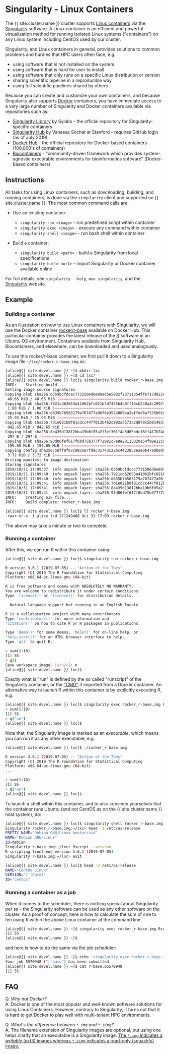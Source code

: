# Singularity - Linux Containers

<!---
<div class="alert alert-warning" role="alert" style="margin-top: 3ex">
2019-06-12: Singularity 3.2.1 is now available. We will update the below instructions, which were based on Singularity 2.6.1, as soon as we can.
</div>
--->

The {{ site.cluster.name }} cluster supports [Linux containers] via the [Singularity] software.  A Linux container is an efficient and powerful virtualization method for running isolated Linux systems ("containers") on any Linux system including CentOS used by our cluster.

Singularity, and Linux containers in general, provides solutions to common problems and hurdles that HPC users often face, e.g.

* using software that is not installed on the system
* using software that is hard for user to install
* using software that only runs on a specific Linux distribution or version
* sharing scientific pipeline in a reproducible way
* using full scientific pipelines shared by others

Because you can create and customize your own containers, and because Singularity also supports [Docker] containers, you have immediate access to a very large number of Singularity and Docker containers available via repositories such as:

* [Singularity Library](https://cloud.sylabs.io/library) by Sylabs - the official repository for Singularity-specific containers
* [Singularity Hub](https://singularity-hub.org/) by Vanessa Sochat at Stanford - requires GitHub login (as of July 2019)
* [Docker Hub](https://hub.docker.com/explore/) - the official repository for Docker-based containers (100,000's of containers)
* [Biocontainers](https://biocontainers.pro/) - "community-driven framework which provides system-agnostic executable environments for bioinformatics software" (Docker-based containers)



## Instructions

All tasks for using Linux containers, such as downloading, building, and running containers, is done via the `singularity` client and supported on {{ site.cluster.name }}.  The most common command calls are:

* Use an existing container:
  - `singularity run <image>` - run predefined script within container
  - `singularity exec <image>` - execute any command within container
  - `singularity shell <image>` - run bash shell within container

* Build a container:
  - `singularity build <path>` - build a Singularity from local specifications
  - `singularity build <url>`  - import Singularity or Docker container available online

For full details, see `singularity --help`, `man singularity`, and the [Singularity] website.


## Example

### Building a container

As an illustration on how to use Linux containers with Singularity, we will use the Docker container [rocker/r-base] available on Docker Hub.  This particular container provides the latest release of the [R] software in an Ubuntu OS environment.  Containers available from Singularity Hub, Biocontainers, and elsewhere, can be downloaded and used analogously.

To use this rocker/r-base container, we first pull it down to a Singularity image file `~/lxc/rocker_r-base.img` as:

```sh
[alice@{{ site.devel.name }} ~]$ mkdir lxc
[alice@{{ site.devel.name }} ~]$ cd lxc/
[alice@{{ site.devel.name }} lxc]$ singularity build rocker_r-base.img docker://rocker/r-base
INFO:    Starting build...
Getting image source signatures
Copying blob sha256:6359bcfdcac7731506d8e89a85e5882f23711354ffe717d8228087cfd6a31fc3
 48.65 MiB / 48.65 MiB [====================================================] 2s
Copying blob sha256:7921cd62653e41062bfc021b7d7475b4a8ff16cb249a4c29974d0d010635d591
 1.80 KiB / 1.80 KiB [======================================================] 0s
Copying blob sha256:d835b7b583179a707477a96f6e35248894a2effed6af535b01e88e24f051a273
 25.93 MiB / 25.93 MiB [====================================================] 1s
Copying blob sha256:7d1e021b0f81cdcc447f012b462c892a3573a2d879c5b01493367d089cf60782
 842.65 KiB / 842.65 KiB [==================================================] 0s
Copying blob sha256:8e435d138f2bba19b6f85a2f3ef301f4a5d65bdc16ff417b746f9e926e738741
 297 B / 297 B [============================================================] 0s
Copying blob sha256:93d86fef617f6bd75b377f72981c7e8e28113020154f98e121942de5f828d591
 199.05 MiB / 199.05 MiB [==================================================] 7s
Copying config sha256:58ff9f07c993587fd9c31743c22bc4422852eae0b47a8b0d9b5e10e966f8db0d
 3.72 KiB / 3.72 KiB [======================================================] 0s
Writing manifest to image destination
Storing signatures
2019/10/31 17:09:37  info unpack layer: sha256:6359bcfdcac7731506d8e89a85e5882f23711354ffe717d8228087cfd6a31fc3
2019/10/31 17:09:40  info unpack layer: sha256:7921cd62653e41062bfc021b7d7475b4a8ff16cb249a4c29974d0d010635d591
2019/10/31 17:09:40  info unpack layer: sha256:d835b7b583179a707477a96f6e35248894a2effed6af535b01e88e24f051a273
2019/10/31 17:09:41  info unpack layer: sha256:7d1e021b0f81cdcc447f012b462c892a3573a2d879c5b01493367d089cf60782
2019/10/31 17:09:41  info unpack layer: sha256:8e435d138f2bba19b6f85a2f3ef301f4a5d65bdc16ff417b746f9e926e738741
2019/10/31 17:09:41  info unpack layer: sha256:93d86fef617f6bd75b377f72981c7e8e28113020154f98e121942de5f828d591
INFO:    Creating SIF file...
INFO:    Build complete: rocker_r-base.img

[alice@{{ site.devel.name }} lxc]$ ll rocker_r-base.img
-rwxr-xr-x. 1 alice lsd 271249408 Oct 31 17:09 rocker_r-base.img
```

The above may take a minute or two to complete.


### Running a container

After this, we can run R within this container using:
```sh
[alice@{{ site.devel.name }} lxc]$ singularity run rocker_r-base.img

R version 3.6.1 (2019-07-05) -- "Action of the Toes"
Copyright (C) 2019 The R Foundation for Statistical Computing
Platform: x86_64-pc-linux-gnu (64-bit)

R is free software and comes with ABSOLUTELY NO WARRANTY.
You are welcome to redistribute it under certain conditions.
Type 'license()' or 'licence()' for distribution details.

  Natural language support but running in an English locale

R is a collaborative project with many contributors.
Type 'contributors()' for more information and
'citation()' on how to cite R or R packages in publications.

Type 'demo()' for some demos, 'help()' for on-line help, or
'help.start()' for an HTML browser interface to help.
Type 'q()' to quit R.

> sum(1:10)
[1] 55
> q()
Save workspace image? [y/n/c]: n
[alice@{{ site.devel.name }} lxc]$ 
```

Exactly what is "run" is defined by the so called "runscript" of the Singularity container, or the ["CMD"](https://hub.docker.com/r/rocker/r-base/~/dockerfile/) if imported from a Docker container.  An alternative way to launch R within this container is by explicitly executing R, e.g.
```sh
[alice@{{ site.devel.name }} lxc]$ singularity exec rocker_r-base.img R --quiet
> sum(1:10)
[1] 55
> q("no")
[alice@{{ site.devel.name }} lxc]$ 
```

Note that, the Singularity image is marked as an _executable_, which means you can run it as any other executable, e.g.
```sh
[alice@{{ site.devel.name }} lxc]$ ./rocker_r-base.img

R version 3.6.1 (2019-07-05) -- "Action of the Toes"
Copyright (C) 2019 The R Foundation for Statistical Computing
Platform: x86_64-pc-linux-gnu (64-bit)
...

> sum(1:10)
[1] 55
> q("no")
[alice@{{ site.devel.name }} lxc]$ 								
```

To launch a shell within this container, and to also convince yourselves that the container runs Ubuntu (and not CentOS as on the {{ site.cluster.name }} host system), do:
```sh
[alice@{{ site.devel.name }} lxc]$ singularity shell rocker_r-base.img
Singularity rocker_r-base.img:~/lxc> head -3 /etc/os-release
PRETTY_NAME="Debian GNU/Linux buster/sid"
NAME="Debian GNU/Linux"
ID=debian
Singularity r-base.img:~/lxc> Rscript --version
R scripting front-end version 3.6.1 (2019-07-05)
Singularity r-base.img:~/lxc> exit

[alice@{{ site.devel.name }} lxc]$ head -3 /etc/os-release
NAME="CentOS Linux"
VERSION="7 (Core)"
ID="centos"
```

### Running a container as a job

When it comes to the scheduler, there is nothing special about Singularity per se - the Singularity software can be used as any other software on the cluster.  As a proof of concept, here is how to calculate the sum of one to ten using R within the above Linux container at the command line:
```sh
[alice@{{ site.devel.name }} ~]$ singularity exec rocker_r-base.img Rscript -e "sum(1:10)"
[1] 55
[alice@{{ site.devel.name }} ~]$
```
and here is how to do the same via the job scheduler:
```sh
[alice@{{ site.devel.name }} ~]$ echo 'singularity exec rocker_r-base.img Rscript -e "sum(1:10)"' | qsub -cwd -j yes -N r-base
Your job 5570948 ("r-base") has been submitted
[alice@{{ site.devel.name }} ~]$ cat r-base.o5570948
[1] 55
```



## FAQ

Q. _Why not Docker?_  
A. Docker is one of the most popular and well-known software solutions for using Linux Containers. However, contrary to Singularity, it turns out that it is hard to get Docker to play well with multi-tenant HPC environments.

Q. _What's the difference between `*.img` and `*.simg`?_  
A. The filename extension of Singularity images are optional, but using one helps clarify that an executable is a Singularity image.  [The `*.img` indicates a _writable_ (ext3) images whereas `*.simg` indicates a read-only (squashfs) image.](https://groups.google.com/a/lbl.gov/d/msg/singularity/Cq7kIbN_L68/2mOdkwx2BAAJ)


[Linux containers]: https://www.wikipedia.org/wiki/Linux_containers
[Singularity]: https://sylabs.io/docs/
[Docker]: https://www.docker.com/
[Docker Hub]: https://hub.docker.com/
[rocker/r-base]: https://hub.docker.com/r/rocker/r-base/
[R]: https://www.r-project.org/

